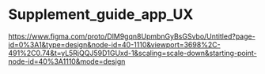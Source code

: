 # Supplement_guide_app_UX

https://www.figma.com/proto/DlM9gqn8UpmbnGyBsGSvbo/Untitled?page-id=0%3A1&type=design&node-id=40-1110&viewport=3698%2C-491%2C0.74&t=yL5RjQQJ59D1GUxd-1&scaling=scale-down&starting-point-node-id=40%3A1110&mode=design
